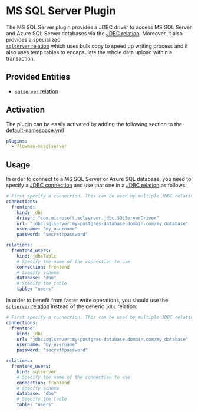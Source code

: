 # MS SQL Server Plugin

The MS SQL Server plugin provides a JDBC driver  to access MS SQL Server and Azure SQL Server databases via 
the [JDBC relation](../spec/relation/jdbcTable.md). Moreover, it also provides a specialized  
[`sqlserver` relation](../spec/relation/sqlserver.md) which uses bulk copy to speed up writing process and it
also uses temp tables to encapsulate the whole data upload within a transaction.


## Provided Entities
* [`sqlserver` relation](../spec/relation/sqlserver.md)


## Activation

The plugin can be easily activated by adding the following section to the [default-namespace.yml](../spec/namespace.md)
```yaml
plugins:
  - flowman-mssqlserver 
```


## Usage

In order to connect to a MS SQL Server or Azure SQL database, you need to specify a [JDBC connection](../spec/connection/jdbc.md)
and use that one in a [JDBC relation](../spec/relation/jdbcTable.md) as follows:

```yaml
# First specify a connection. This can be used by multiple JDBC relations
connections:
  frontend:
    kind: jdbc
    driver: "com.microsoft.sqlserver.jdbc.SQLServerDriver"
    url: "jdbc:sqlserver:my-postgres-database.domain.com/my_database"
    username: "my_username"
    password: "secret!password"

relations:
  frontend_users:
    kind: jdbcTable
    # Specify the name of the connection to use
    connection: frontend
    # Specify schema
    database: "dbo"
    # Specify the table
    table: "users"
```

In order to benefit from faster write operations, you should use the [`sqlserver` relation](../spec/relation/sqlserver.md)
instead of the generic `jdbc` relation:

```yaml
# First specify a connection. This can be used by multiple JDBC relations
connections:
  frontend:
    kind: jdbc
    url: "jdbc:sqlserver:my-postgres-database.domain.com/my_database"
    username: "my_username"
    password: "secret!password"

relations:
  frontend_users:
    kind: sqlserver
    # Specify the name of the connection to use
    connection: frontend
    # Specify schema
    database: "dbo"
    # Specify the table
    table: "users"
```

